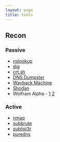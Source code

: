 ```yaml
---
layout: page
title: tools
---
```


## Recon

### Passive

-   [nslookup](https://en.wikipedia.org/wiki/Nslookup)
-   [dig](<https://en.wikipedia.org/wiki/Dig_(command)>)
-   [crt.sh](https://crt.sh/)
-   [DNS Dumpster](https://dnsdumpster.com/)
-   [Wayback Machine](https://archive.org/web/)
-   [Shodan](https://www.shodan.io/)
-   Wolfram Alpha - [1](https://www.wolframalpha.com/examples/science-and-technology/technological-world/web-and-computer-systems) [2](https://www.wolframalpha.com/examples/science-and-technology/technological-world/web-and-computer-systems/internet)

### Active

-   [nmap](https://github.com/nmap/nmap)
-   [subbrute](https://github.com/TheRook/subbrute)
-   [sublist3r](https://github.com/aboul3la/Sublist3r)
-   [puredns](https://github.com/d3mondev/puredns)
